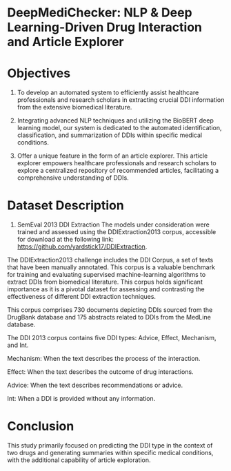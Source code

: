 #  DeepMediChecker: NLP & Deep Learning-Driven Drug Interaction and Article Explorer

# Objectives
1. To develop an automated system to efficiently assist healthcare professionals and research scholars in extracting crucial DDI information from the extensive biomedical literature.
   
2. Integrating advanced NLP techniques and utilizing the BioBERT deep learning model, our system is dedicated to the automated identification, classification, and summarization of DDIs within specific medical conditions.

3. Offer a unique feature in the form of an article explorer. This article explorer empowers healthcare professionals and research scholars to explore a centralized repository of recommended articles, facilitating a comprehensive understanding of DDIs.

# Dataset Description
1) SemEval 2013 DDI Extraction The models under consideration were trained and
assessed using the DDIExtraction2013 corpus, accessible for download at the following link: https://github.com/yardstick17/DDIExtraction.

The DDIExtraction2013 challenge includes the DDI Corpus, a set of texts that have been manually annotated. This corpus is a valuable benchmark for training and evaluating supervised machine-learning algorithms to extract DDIs from biomedical literature. This corpus
holds significant importance as it is a pivotal dataset for assessing and contrasting the effectiveness of different
DDI extraction techniques. 

This corpus comprises 730 documents depicting DDIs sourced from the DrugBank database and 175 abstracts related to DDIs from the
MedLine database.


The DDI 2013 corpus contains five DDI types: Advice, Effect, Mechanism, and Int.

Mechanism: When the text describes the process of the interaction.

Effect: When the text describes the outcome of drug interactions.

Advice: When the text describes recommendations or advice.

Int: When a DDI is provided without any information.

# Conclusion

This study primarily focused on predicting the DDI type in the context of two drugs and generating summaries
within specific medical conditions, with the additional capability of article exploration. 

